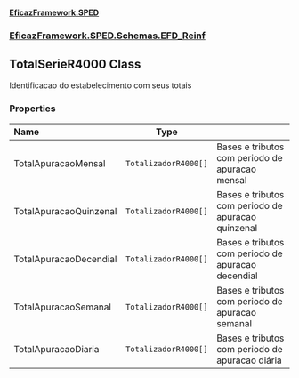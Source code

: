 #### [EficazFramework.SPED](EficazFrameworkSPED.md 'EficazFramework SPED')
### [EficazFramework.SPED.Schemas.EFD_Reinf](EficazFramework.SPED.Schemas.EFD_Reinf.md 'EficazFramework.SPED.Schemas.EFD_Reinf')

## TotalSerieR4000 Class

Identificacao do estabelecimento com seus totais
### Properties

| Name | Type | |
| :--- | :---: | :--- |
| TotalApuracaoMensal | `TotalizadorR4000[]` | Bases e tributos com periodo de apuracao mensal |
| TotalApuracaoQuinzenal | `TotalizadorR4000[]` | Bases e tributos com periodo de apuracao quinzenal |
| TotalApuracaoDecendial | `TotalizadorR4000[]` | Bases e tributos com periodo de apuracao decendial |
| TotalApuracaoSemanal | `TotalizadorR4000[]` | Bases e tributos com periodo de apuracao semanal |
| TotalApuracaoDiaria | `TotalizadorR4000[]` | Bases e tributos com periodo de apuracao diária |
